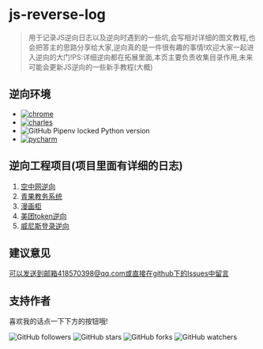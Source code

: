 # js-reverse-log
> 用于记录JS逆向日志以及逆向时遇到的一些坑,会写相对详细的图文教程,也会把答主的思路分享给大家,逆向真的是一件很有趣的事情!欢迎大家一起进入逆向的大门!PS:详细逆向都在拓展里面,本页主要负责收集目录作用,未来可能会更新JS逆向的一些新手教程(大概)
## 逆向环境
* [![chrome]][chrome_url]
* [![charles]][charles_url]
* ![GitHub Pipenv locked Python version](https://img.shields.io/github/pipenv/locked/python-version/metabolize/rq-dashboard-on-heroku)
* [![pycharm]][pycharm_url]
## 逆向工程项目(项目里面有详细的日志)
1.  [空中网逆向](https://github.com/q6378561/js-reverse-log/tree/master/kongzhongwang)
2.  [青果教务系统](https://github.com/q6378561/js-reverse-log/tree/master/qingguo)
3.  [漫画柜](https://github.com/q6378561/js-reverse-log/tree/master/manhuagui)
4.  [美团token逆向](https://github.com/q6378561/js-reverse-log/tree/master/meituan)
5.  [威尼斯登录逆向](https://github.com/q6378561/js-reverse-log/tree/master/weinisi)

## 建议意见
可以发送到邮箱418570398@qq.com或直接在github下的Issues中留言

## 支持作者
喜欢我的话点一下下方的按钮哦!

![GitHub followers](https://img.shields.io/github/followers/q6378561?style=social)
![GitHub stars](https://img.shields.io/github/stars/q6378561/js-reverse-log?style=social)
![GitHub forks](https://img.shields.io/github/forks/q6378561/js-reverse-log?style=social)
![GitHub watchers](https://img.shields.io/github/watchers/q6378561/js-reverse-log?style=social)

[chrome]: https://img.shields.io/badge/chrome-80.0.3987.122-ff69b4
[chrome_url]: https://www.google.com/chrome/
[charles]: https://img.shields.io/badge/charles-v3.11.2-brightgreen
[charles_url]: https://www.charlesproxy.com/
[pycharm]: https://img.shields.io/badge/pycharm-professional-red
[pycharm_url]: https://www.jetbrains.com/pycharm/
